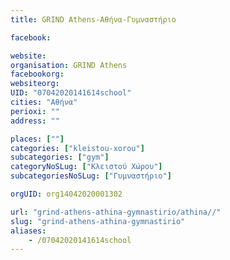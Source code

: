```yaml
---
title: GRIND Athens-Αθήνα-Γυμναστήριο

facebook:

website:
organisation: GRIND Athens
facebookorg:
websiteorg:
UID: "07042020141614school"
cities: "Αθήνα"
perioxi: ""
address: ""

places: [""]
categories: ["kleistou-xorou"]
subcategories: ["gym"]
categoryNoSLug: ["Κλειστού Χώρου"]
subcategoriesNoSLug: ["Γυμναστήριο"]

orgUID: org14042020001302

url: "grind-athens-athina-gymnastirio/athina//"
slug: "grind-athens-athina-gymnastirio"
aliases:
    - /07042020141614school
---
```





